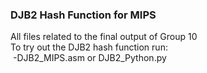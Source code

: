 <h3> DJB2 Hash Function for MIPS </h3>
All files related to the final output of Group 10<br>
To try out the DJB2 hash function run:<br>
&nbsp-DJB2_MIPS.asm or DJB2_Python.py
